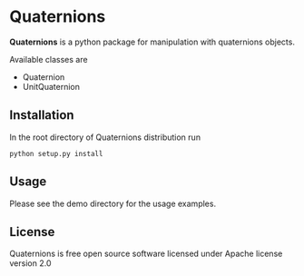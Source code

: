 # Quaternions

**Quaternions** is a python package for manipulation with quaternions objects.

Available classes are
* Quaternion
* UnitQuaternion

## Installation

In the root directory of Quaternions distribution run
```shell
python setup.py install
```
## Usage

Please see the demo directory for the usage examples.

## License

Quaternions is free open source software licensed under Apache license version 2.0
